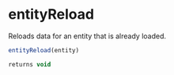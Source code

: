 # entityReload

Reloads data for an entity that is already loaded.

```javascript
entityReload(entity)
```

```javascript
returns void
```

